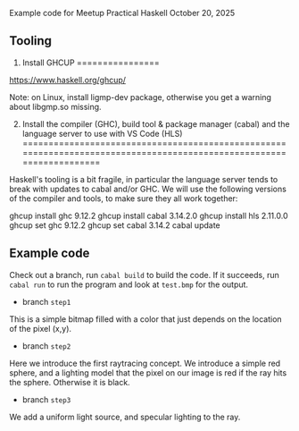Example code for Meetup Practical Haskell
October 20, 2025

Tooling
-------

1. Install GHCUP
================

https://www.haskell.org/ghcup/

Note: on Linux, install ligmp-dev package, otherwise you get a warning about libgmp.so missing.

2. Install the compiler (GHC), build tool & package manager (cabal) and the language server to use with VS Code (HLS)
=====================================================================================================================

Haskell's tooling is a bit fragile, in particular the language server tends to break with updates to cabal and/or GHC. We will use the following versions of the compiler and tools, to make sure they all work together:

ghcup install ghc 9.12.2
ghcup install cabal 3.14.2.0
ghcup install hls 2.11.0.0
ghcup set ghc 9.12.2
ghcup set cabal 3.14.2
cabal update

Example code
------------

Check out a branch, run `cabal build` to build the code. If it succeeds, run `cabal run` to run the program and look at `test.bmp` for the output.

- branch `step1`

This is a simple bitmap filled with a color that just depends on the location of the pixel (x,y). 

- branch `step2`

Here we introduce the first raytracing concept. We introduce a simple red sphere, and a lighting model that the pixel on our image is red if the ray hits the sphere. Otherwise it is black.

- branch `step3`

We add a uniform light source, and specular lighting to the ray. 

